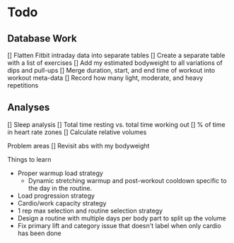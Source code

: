 # Todo
## Database Work
[] Flatten Fitbit intraday data into separate tables
[] Create a separate table with a list of exercises
[] Add my estimated bodyweight to all variations of dips and pull-ups
[] Merge duration, start, and end time of workout into workout meta-data
[] Record how many light, moderate, and heavy repetitions

## Analyses
[] Sleep analysis
[] Total time resting vs. total time working out
[] % of time in heart rate zones
[] Calculate relative volumes

Problem areas
[] Revisit abs with my bodyweight

Things to learn
- Proper warmup load strategy
    - Dynamic stretching warmup and post-workout cooldown specific to the day in the routine.
- Load progression strategy
- Cardio/work capacity strategy
- 1 rep max selection and routine selection strategy
- Design a routine with multiple days per body part to split up the volume
- Fix primary lift and category issue that doesn't label when only cardio has been done